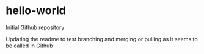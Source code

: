 # hello-world
Initial Github repository

Updating the readme to test branching and merging or pulling as it seems to be called in Github

